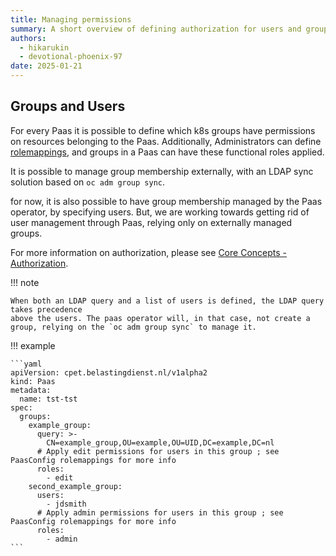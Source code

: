 ```yaml
---
title: Managing permissions
summary: A short overview of defining authorization for users and groups
authors:
  - hikarukin
  - devotional-phoenix-97
date: 2025-01-21
---
```


## Groups and Users

For every Paas it is possible to define which k8s groups have permissions on resources belonging to the Paas.
Additionally, Administrators can define [rolemappings](../overview/core_concepts/authorization.md#paasconfig),
and groups in a Paas can have these functional roles applied.

It is possible to manage group membership externally, with an LDAP sync solution based on `oc adm group sync`.

for now, it is also possible to have group membership managed by the Paas operator, by specifying users.
But, we are working towards getting rid of user management through Paas, relying only on externally managed groups.

For more information on authorization, please see [Core Concepts - Authorization](../overview/core_concepts/authorization.md).

!!! note

    When both an LDAP query and a list of users is defined, the LDAP query takes precedence
    above the users. The paas operator will, in that case, not create a group, relying on the `oc adm group sync` to manage it.

!!! example

    ```yaml
    apiVersion: cpet.belastingdienst.nl/v1alpha2
    kind: Paas
    metadata:
      name: tst-tst
    spec:
      groups:
        example_group:
          query: >-
            CN=example_group,OU=example,OU=UID,DC=example,DC=nl
          # Apply edit permissions for users in this group ; see PaasConfig rolemappings for more info
          roles:
            - edit
        second_example_group:
          users:
            - jdsmith
          # Apply admin permissions for users in this group ; see PaasConfig rolemappings for more info
          roles:
            - admin
    ```